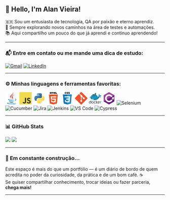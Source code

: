 ## 👋 Hello, I'm Alan Vieira!

🇧🇷 Sou um entusiasta de tecnologia, QA por paixão e eterno aprendiz.  
🚀 Sempre explorando novos caminhos na área de testes e automações.  
📚 Aqui compartilho um pouco do que já aprendi e continuo aprendendo!

---

### 📬 Entre em contato ou me mande uma dica de estudo:
[![Gmail](https://img.shields.io/badge/-Gmail-%23333?style=for-the-badge&logo=gmail&logoColor=white)](mailto:alanvieirawe89@gmail.com)
[![LinkedIn](https://img.shields.io/badge/-LinkedIn-%230077B5?style=for-the-badge&logo=linkedin&logoColor=white)](https://www.linkedin.com/in/alan-vieiraqa/)

---

### ⚙️ Minhas linguagens e ferramentas favoritas:

<p align="left">
  <img src="https://raw.githubusercontent.com/devicons/devicon/master/icons/java/java-original.svg" width="40" title="Java"/>
  <img src="https://raw.githubusercontent.com/devicons/devicon/master/icons/javascript/javascript-original.svg" width="40" title="JavaScript"/>
  <img src="https://raw.githubusercontent.com/devicons/devicon/master/icons/python/python-original.svg" width="40" title="Python"/>
  <img src="https://raw.githubusercontent.com/devicons/devicon/master/icons/html5/html5-original-wordmark.svg" width="40" title="HTML5"/>
  <img src="https://raw.githubusercontent.com/devicons/devicon/master/icons/css3/css3-original-wordmark.svg" width="40" title="CSS3"/>
  <img src="https://raw.githubusercontent.com/devicons/devicon/master/icons/git/git-original.svg" width="40" title="Git"/>
  <img src="https://raw.githubusercontent.com/devicons/devicon/master/icons/docker/docker-original-wordmark.svg" width="40" title="Docker"/>
  <img src="https://raw.githubusercontent.com/devicons/devicon/master/icons/csharp/csharp-original.svg" width="40" title="C#"/>
  <img src="https://cdn.jsdelivr.net/gh/devicons/devicon/icons/selenium/selenium-original.svg" width="40" title="Selenium"/>
  <img src="https://cdn.jsdelivr.net/gh/devicons/devicon/icons/cucumber/cucumber-plain.svg" width="40" title="Cucumber"/>
  <img src="https://cdn.jsdelivr.net/gh/devicons/devicon/icons/jira/jira-original-wordmark.svg" width="40" title="Jira"/>
  <img src="https://cdn.jsdelivr.net/gh/devicons/devicon/icons/jenkins/jenkins-original.svg" width="40" title="Jenkins"/>
  <img src="https://cdn.jsdelivr.net/gh/devicons/devicon/icons/vscode/vscode-original-wordmark.svg" width="40" title="VS Code"/>
  <img src="https://cdn.jsdelivr.net/gh/devicons/devicon/icons/cypressio/cypressio-original.svg" width="40" title="Cypress"/>
</p>

---

### 📊 GitHub Stats

<p align="left">
  <img src="https://github-readme-stats.vercel.app/api/top-langs/?username=Alanwe89&layout=compact&theme=dracula" />
  <img src="https://github-readme-stats.vercel.app/api?username=Alanwe89&show_icons=true&theme=dracula" />
</p>

---

### 🚧 Em constante construção...

Este espaço é mais do que um portfólio — é um diário de bordo de quem acredita no poder da curiosidade, da prática e de um bom café. ☕  
Se quiser compartilhar conhecimento, trocar ideias ou fazer parceria, **chega mais!**

---

